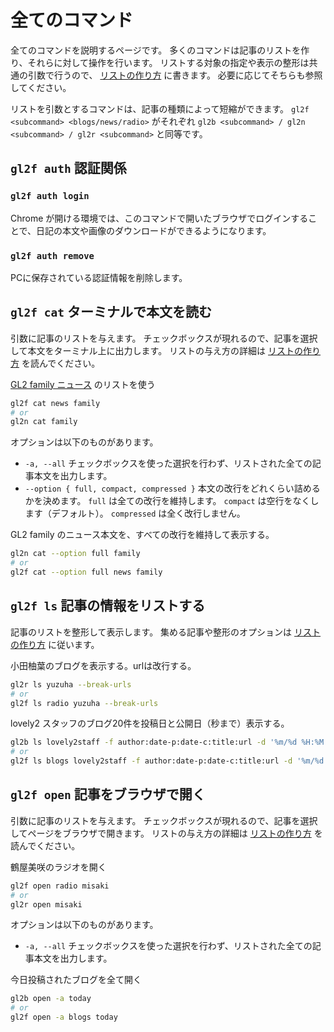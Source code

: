 # 全てのコマンド

全てのコマンドを説明するページです。
多くのコマンドは記事のリストを作り、それらに対して操作を行います。
リストする対象の指定や表示の整形は共通の引数で行うので、 [リストの作り方](./boards.md) に書きます。
必要に応じてそちらも参照してください。

リストを引数とするコマンドは、記事の種類によって短縮ができます。
`gl2f <subcommand> <blogs/news/radio>` がそれぞれ `gl2b <subcommand> / gl2n <subcommand> / gl2r <subcommand>` と同等です。


## `gl2f auth` 認証関係

### `gl2f auth login`

Chrome が開ける環境では、このコマンドで開いたブラウザでログインすることで、日記の本文や画像のダウンロードができるようになります。

### `gl2f auth remove`

PCに保存されている認証情報を削除します。



## `gl2f cat` ターミナルで本文を読む

引数に記事のリストを与えます。
チェックボックスが現れるので、記事を選択して本文をターミナル上に出力します。
リストの与え方の詳細は [リストの作り方](./boards.md) を読んでください。

[GL2 family ニュース](https://girls2-fc.jp/page/familyNews) のリストを使う
```sh
gl2f cat news family
# or
gl2n cat family
```

オプションは以下のものがあります。

* `-a, --all` チェックボックスを使った選択を行わず、リストされた全ての記事本文を出力します。
* `--option { full, compact, compressed }` 本文の改行をどれくらい詰めるかを決めます。 `full` は全ての改行を維持します。 `compact` は空行をなくします（デフォルト）。 `compressed` は全く改行しません。

GL2 family のニュース本文を、すべての改行を維持して表示する。
```sh
gl2n cat --option full family
# or
gl2f cat --option full news family
```


## `gl2f ls` 記事の情報をリストする

記事のリストを整形して表示します。
集める記事や整形のオプションは [リストの作り方](./boards.md) に従います。

小田柚葉のブログを表示する。urlは改行する。
```sh
gl2r ls yuzuha --break-urls
# or
gl2f ls radio yuzuha --break-urls
```

lovely2 スタッフのブログ20件を投稿日と公開日（秒まで）表示する。
```sh
gl2b ls lovely2staff -f author:date-p:date-c:title:url -d '%m/%d %H:%M:%S'
# or
gl2f ls blogs lovely2staff -f author:date-p:date-c:title:url -d '%m/%d %H:%M:%S'
```



## `gl2f open` 記事をブラウザで開く

引数に記事のリストを与えます。
チェックボックスが現れるので、記事を選択してページをブラウザで開きます。
リストの与え方の詳細は [リストの作り方](./boards.md) を読んでください。

鶴屋美咲のラジオを開く
```sh
gl2f open radio misaki
# or
gl2r open misaki
```

オプションは以下のものがあります。

* `-a, --all` チェックボックスを使った選択を行わず、リストされた全ての記事本文を出力します。

今日投稿されたブログを全て開く
```sh
gl2b open -a today
# or
gl2f open -a blogs today
```
